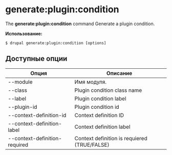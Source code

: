 # generate:plugin:condition
The **generate:plugin:condition** command Generate a plugin condition.

**Использование:**
```
$ drupal generate:plugin:condition [options] 
```

## Доступные опции
Опция | Описание
-------|-------------
--module | Имя модуля.
--class | Plugin condition class name
--label | Plugin condition label
--plugin-id | Plugin condition id
--context-definition-id | Context definition ID
--context-definition-label | Context definition label
--context-definition-required | Context definition is requiered (TRUE/FALSE)

